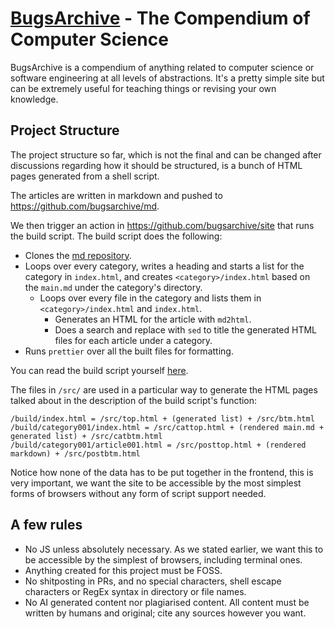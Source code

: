 # [BugsArchive](https://bugs.lewoof.xyz) - The Compendium of Computer Science

BugsArchive is a compendium of anything related to computer science or software engineering at all levels of abstractions.
It's a pretty simple site but can be extremely useful for teaching things or revising your own knowledge.

## Project Structure

The project structure so far, which is not the final and can be changed after discussions regarding how it should be structured, is a bunch of HTML pages generated from a shell script.

The articles are written in markdown and pushed to <https://github.com/bugsarchive/md>.

We then trigger an action in <https://github.com/bugsarchive/site> that runs the build script. The build script does the following:

- Clones the [md repository](https://github.com/bugsarchive/md).
- Loops over every category, writes a heading and starts a list for the category in `index.html`, and creates `<category>/index.html` based on the `main.md` under the category's directory.
  - Loops over every file in the category and lists them in `<category>/index.html` and `index.html`.
    - Generates an HTML for the article with `md2html`.
    - Does a search and replace with `sed` to title the generated HTML files for each article under a category.
- Runs `prettier` over all the built files for formatting.

You can read the build script yourself [here](https://github.com/bugsarchive/bugsarchive.github.io/blob/main/scripts/build.sh).

The files in `/src/` are used in a particular way to generate the HTML pages talked about in the description of the build script's function:

```
/build/index.html = /src/top.html + (generated list) + /src/btm.html
/build/category001/index.html = /src/cattop.html + (rendered main.md + generated list) + /src/catbtm.html
/build/category001/article001.html = /src/posttop.html + (rendered markdown) + /src/postbtm.html
```

Notice how none of the data has to be put together in the frontend, this is very important, we want the site to be accessible by the most simplest forms of browsers without any form of script support needed.

## A few rules

- No JS unless absolutely necessary. As we stated earlier, we want this to be accessible by the simplest of browsers, including terminal ones.
- Anything created for this project must be FOSS.
- No shitposting in PRs, and no special characters, shell escape characters or RegEx syntax in directory or file names.
- No AI generated content nor plagiarised content. All content must be written by humans and original; cite any sources however you want.
